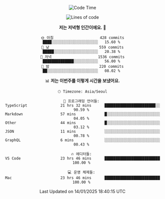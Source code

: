 <div align='center'>
 
<!--START_SECTION:waka-->
![Code Time](http://img.shields.io/badge/Code%20Time-4%2C074%20hrs%2041%20mins-blue)

![Lines of code](https://img.shields.io/badge/%EC%A0%80%EB%8A%94%20%EC%97%AC%ED%83%9C%EA%B9%8C%EC%A7%80%20-1.5%20million%20%EC%A4%84%EC%9D%98%20%EC%BD%94%EB%93%9C%EB%A5%BC%20%EC%9E%91%EC%84%B1%ED%96%88%EC%96%B4%EC%9A%94.-blue)

**저는 저녁형 인간이에요. 🦉** 

```text
🌞 아침                     428 commits         ████░░░░░░░░░░░░░░░░░░░░░   15.60 % 
🌆 낮　                     559 commits         █████░░░░░░░░░░░░░░░░░░░░   20.38 % 
🌃 저녁                     1536 commits        ██████████████░░░░░░░░░░░   56.00 % 
🌙 밤　                     220 commits         ██░░░░░░░░░░░░░░░░░░░░░░░   08.02 % 
```


📊 **저는 이번주를 이렇게 시간을 보냈어요.** 

```text
🕑︎ Timezone: Asia/Seoul

💬 프로그래밍 언어들: 
TypeScript               21 hrs 32 mins      ███████████████████████░░   90.59 % 
Markdown                 57 mins             █░░░░░░░░░░░░░░░░░░░░░░░░   04.05 % 
Other                    44 mins             █░░░░░░░░░░░░░░░░░░░░░░░░   03.12 % 
JSON                     11 mins             ░░░░░░░░░░░░░░░░░░░░░░░░░   00.78 % 
GraphQL                  6 mins              ░░░░░░░░░░░░░░░░░░░░░░░░░   00.43 % 

🔥 에디터들: 
VS Code                  23 hrs 46 mins      █████████████████████████   100.00 % 

💻 운영 체제들: 
Mac                      23 hrs 46 mins      █████████████████████████   100.00 % 
```


 Last Updated on 14/01/2025 18:40:15 UTC
<!--END_SECTION:waka-->
 </div>
<!---
Emewjin/Emewjin is a ✨ special ✨ repository because its `README.md` (this file) appears on your GitHub profile.
You can click the Preview link to take a look at your changes.
--->
